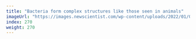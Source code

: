 ```yaml
---
title: "Bacteria form complex structures like those seen in animals"
imageUrl: "https://images.newscientist.com/wp-content/uploads/2022/01/06133757/PRI_217389353.jpg?width=600"
index: 270
weight: 270
---
```

